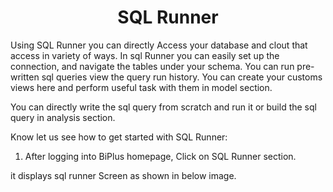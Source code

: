 
<center><h1>SQL Runner </h1></center>

Using SQL Runner you can directly Access your database and clout that access in variety of ways. In sql Runner you can easily set up the connection, and navigate the tables under your schema. You can run pre-written sql queries view the query run history. You can create your customs views here and perform useful task with them in model section.  

You can directly write the sql query from scratch and run it or build the sql query in analysis section.

Know let us see how to get started with SQL Runner:

1. After logging into BiPlus homepage, Click on SQL Runner section.

it displays sql runner Screen as shown in below image.

<!--stackedit_data:
eyJoaXN0b3J5IjpbLTcwODA1NDI0NiwxMDgwNjQ4NTA1LDg1ND
I0NjQyOCwtMTY0NjUxMTU3OCwtMjMxNjM3MTU5LDY2MjA0NzA4
OCwtNTExNjI1Mzg3XX0=
-->